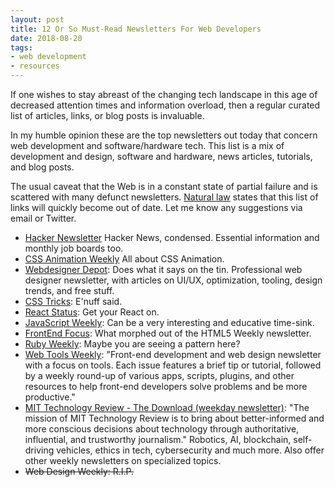 ```yaml
---
layout: post    
title: 12 Or So Must-Read Newsletters For Web Developers
date: 2018-08-20
tags: 
- web development
- resources 
---
```

If one wishes to stay abreast of the changing tech landscape in this age of decreased attention times and information overload, then a regular curated list of articles, links, or blog posts is invaluable. 

In my humble opinion these are the top newsletters out today that concern web development and software/hardware tech.<!-- more --> This list is a mix of development and design, software and hardware, news articles, tutorials, and blog posts.

The usual caveat that the Web is in a constant state of partial failure and is scattered with many defunct newsletters. [Natural law](https://en.wikipedia.org/wiki/Link_rot) states that this list of links will quickly become out of date. Let me know any suggestions via email or Twitter.

- [Hacker Newsletter](https://www.hackernewsletter.com/) Hacker News, condensed. Essential information and monthly job boards too. 
- [CSS Animation Weekly](https://cssanimation.rocks/weekly/) All about CSS Animation.
- [Webdesigner Depot](https://www.webdesignerdepot.com/): Does what it says on the tin. Professional web designer newsletter, with articles on UI/UX, optimization, tooling, design trends, and free stuff. 
- [CSS Tricks](https://css-tricks.com/newsletters/): E'nuff said.
- [React Status](https://react.statuscode.com/): Get your React on. 
- [JavaScript Weekly](https://javascriptweekly.com/): Can be a very interesting and educative time-sink. 
- [FrontEnd Focus](https://frontendfoc.us/): What morphed out of the HTML5 Weekly newsletter. 
- [Ruby Weekly](https://rubyweekly.com/): Maybe you are seeing a pattern here? 
- [Web Tools Weekly](https://webtoolsweekly.com/): "Front-end development and web design newsletter with a focus on tools. Each issue features a brief tip or tutorial, followed by a weekly round-up of various apps, scripts, plugins, and other resources to help front-end developers solve problems and be more productive."
- [MIT Technology Review - The Download (weekday newsletter)](https://www.technologyreview.com/the-download/): "The mission of MIT Technology Review is to bring about better-informed and more conscious decisions about technology through authoritative, influential, and trustworthy journalism." Robotics, AI, blockchain, self-driving vehicles, ethics in tech, cybersecurity and much more. Also offer other weekly newsletters on specialized topics. 
- <strike>Web Design Weekly: R.I.P.</strike>


